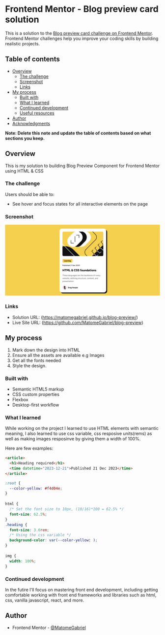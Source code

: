 # Frontend Mentor - Blog preview card solution

This is a solution to the [Blog preview card challenge on Frontend Mentor](https://www.frontendmentor.io/challenges/blog-preview-card-ckPaj01IcS). Frontend Mentor challenges help you improve your coding skills by building realistic projects.

## Table of contents

- [Overview](#overview)
  - [The challenge](#the-challenge)
  - [Screenshot](#screenshot)
  - [Links](#links)
- [My process](#my-process)
  - [Built with](#built-with)
  - [What I learned](#what-i-learned)
  - [Continued development](#continued-development)
  - [Useful resources](#useful-resources)
- [Author](#author)
- [Acknowledgments](#acknowledgments)

**Note: Delete this note and update the table of contents based on what sections you keep.**

## Overview

This is my solution to building Blog Preview Component for Frontend Mentor using HTML & CSS

### The challenge

Users should be able to:

- See hover and focus states for all interactive elements on the page

### Screenshot

![](./assets/images/blog-preview-screenshot.png)

### Links

- Solution URL: (https://matomegabriel.github.io/blog-preview/)
- Live Site URL: (https://github.com/MatomeGabriel/blog-preview)

## My process

1. Mark down the design into HTML
2. Ensure all the assets are available e.g Images
3. Get all the fonts needed
4. Style the design.

### Built with

- Semantic HTML5 markup
- CSS custom properties
- Flexbox
- Desktop-first workflow

### What I learned

While working on the project I learned to use HTML elements with semantic meaning, I also learned to use css variable, css resposive units(rems) as well as making images resposinve by giving them a width of 100%.

Here are few examples:

```html
<article>
  <h1>Heading required</h1>
  <time datetime="2023-12-21">Published 21 Dec 2023</time>
</article>
```

```css
:root {
  --color-yellow: #f4d04e;
}

html {
  /* Set the font size to 10px, (10/16)*100 = 62.5% */
  font-size: 62.5%;
}
.heading {
  font-size: 3.6rem;
  /* Using the css variable */
  background-color: var(--color-yellow: );
}

img {
  width: 100%;
}
```

### Continued development

In the futire I'll focus on mastering front end development, including getting comfortable working with front end frameworks and libraries such as html, css, vanilla javascript, react, and more.

## Author

- Frontend Mentor - [@MatomeGabriel](https://www.frontendmentor.io/profile/MatomeGabriel)
